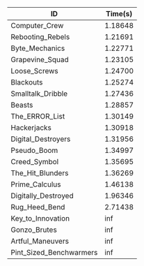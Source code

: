 |ID|Time(s)|
|-|-|
|Computer_Crew|1.18648|
|Rebooting_Rebels|1.21691|
|Byte_Mechanics|1.22771|
|Grapevine_Squad|1.23105|
|Loose_Screws|1.24700|
|Blackouts|1.25274|
|Smalltalk_Dribble|1.27436|
|Beasts|1.28857|
|The_ERROR_List|1.30149|
|Hackerjacks|1.30918|
|Digital_Destroyers|1.31956|
|Pseudo_Boom|1.34997|
|Creed_Symbol|1.35695|
|The_Hit_Blunders|1.36269|
|Prime_Calculus|1.46138|
|Digitally_Destroyed|1.96346|
|Rug_Heed_Bend|2.71438|
|Key_to_Innovation|inf|
|Gonzo_Brutes|inf|
|Artful_Maneuvers|inf|
|Pint_Sized_Benchwarmers|inf|
